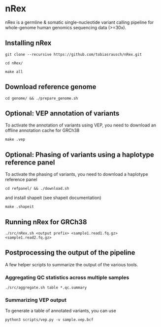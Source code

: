 # nRex

nRex is a germline & somatic single-nucleotide variant calling pipeline for whole-genome human genomics sequencing data (>=30x).

## Installing nRex

`git clone --recursive https://github.com/tobiasrausch/nRex.git`

`cd nRex/`

`make all`

## Download reference genome

`cd genome/ && ./prepare_genome.sh`

## Optional: VEP annotation of variants

To activate the annotation of variants using VEP, you need to download an offline annotation cache for GRCh38

`make .vep`

## Optional: Phasing of variants using a haplotype reference panel

To activate the phasing of variants, you need to download a haplotype reference panel

`cd refpanel/ && ./download.sh`

and install shapeit (see shapeit documentation)

`make .shapeit`

## Running nRex for GRCh38

`./src/nRex.sh <output prefix> <sample1.read1.fq.gz> <sample1.read2.fq.gz>`

## Postprocessing the output of the pipeline

A few helper scripts to summarize the output of the various tools.

### Aggregating QC statistics across multiple samples

`./src/aggregate.sh table *.qc.summary`

### Summarizing VEP output

To generate a table of annotated variants, you can use

`python3 scripts/vep.py -v sample.vep.bcf`
